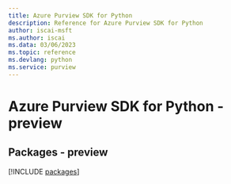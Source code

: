 ```yaml
---
title: Azure Purview SDK for Python
description: Reference for Azure Purview SDK for Python
author: iscai-msft
ms.author: iscai
ms.data: 03/06/2023
ms.topic: reference
ms.devlang: python
ms.service: purview
---
```

# Azure Purview SDK for Python - preview
## Packages - preview
[!INCLUDE [packages](purview-index.md)]